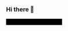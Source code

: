 ### Hi there 👋

<!--
**AB1908/AB1908** is a ✨ _special_ ✨ repository because its `README.md` (this file) appears on your GitHub profile.

Here are some ideas to get you started:

- 🔭 I’m currently working on ...
- 🌱 I’m currently learning ...
- 👯 I’m looking to collaborate on ...
- 🤔 I’m looking for help with ...
- 💬 Ask me about ...
- 📫 How to reach me: ...
- 😄 Pronouns: ...
- ⚡ Fun fact: ...
-->

<div><style>
.spoiler{ 
  color: black; 
  background-color:black;
}
.spoiler:hover { 
  background-color:white; 
  }
</style></div>
<span class="spoiler">This is red spaced text.</span>
